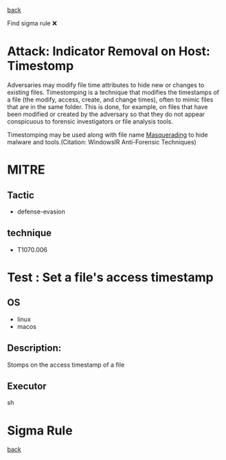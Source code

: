 
[back](../index.md)

Find sigma rule :x: 

# Attack: Indicator Removal on Host: Timestomp 

Adversaries may modify file time attributes to hide new or changes to existing files. Timestomping is a technique that modifies the timestamps of a file (the modify, access, create, and change times), often to mimic files that are in the same folder. This is done, for example, on files that have been modified or created by the adversary so that they do not appear conspicuous to forensic investigators or file analysis tools.

Timestomping may be used along with file name [Masquerading](https://attack.mitre.org/techniques/T1036) to hide malware and tools.(Citation: WindowsIR Anti-Forensic Techniques)

# MITRE
## Tactic
  - defense-evasion


## technique
  - T1070.006


# Test : Set a file's access timestamp
## OS
  - linux
  - macos


## Description:
Stomps on the access timestamp of a file


## Executor
sh

# Sigma Rule


[back](../index.md)

